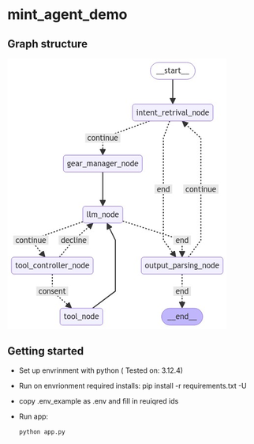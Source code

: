 # mint_agent_demo

## Graph structure
![ALT TEXT](./graph_schema.png)

## Getting started

* Set up envrinment with python ( Tested on: 3.12.4)

* Run on envrionment required installs:
pip install -r requirements.txt -U

* copy .env_example as .env and fill in reuiqred ids

* Run app:

    ```
    python app.py
    ```
